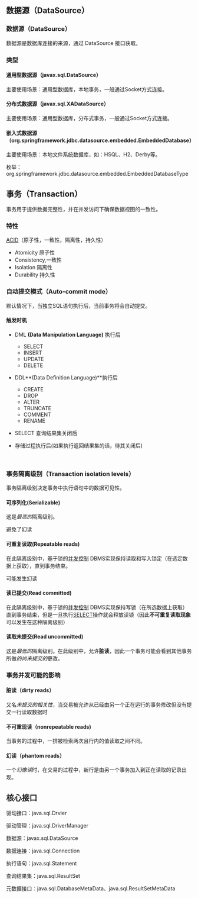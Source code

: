 ## 数据源（DataSource）

### 数据源（DataSource）

  数据源是数据库连接的来源，通过 DataSource 接口获取。

### 类型

#### 通用型数据源（javax.sql.DataSource）

主要使用场景：通用型数据库，本地事务，一般通过Socket方式连接。

#### 分布式数据源（javax.sql.XADataSource）

主要使用场景：通用型数据库，分布式事务，一般通过Socket方式连接。

#### 嵌入式数据源（org.springframework.jdbc.datasource.embedded.EmbeddedDatabase）

主要使用场景：本地文件系统数据库，如：HSQL、H2、Derby等。

枚举：org.springframework.jdbc.datasource.embedded.EmbeddedDatabaseType

## 事务（Transaction）

事务用于提供数据完整性，并在并发访问下确保数据视图的一致性。

### 特性

[ACID](https://en.wikipedia.org/wiki/ACID)（原子性，一致性，隔离性，持久性）

* Atomicity 原子性
*  Consistency,一致性
* Isolation 隔离性
* Durability 持久性

### 自动提交模式（Auto-commit mode）

默认情况下，当独立SQL语句执行后，当前事务将会自动提交。

#### 触发时机

* DML **(Data Manipulation Language)** 执行后

  * SELECT
  * INSERT
  * UPDATE
  * DELETE

* DDL**(Data Definition Language)**执行后

  * CREATE
  * DROP
  * ALTER
  * TRUNCATE
  * COMMENT
  * RENAME

* SELECT 查询结果集关闭后

* 存储过程执行后(如果执行返回结果集的话，待其关闭后)

  ​ 

### 事务隔离级别（Transaction isolation levels）

事务隔离级别决定事务中执行语句中的数据可见性。

#### 可序列化(Serializable)

这是*最高的*隔离级别。

避免了幻读

#### 可重复读取(Repeatable reads)

在此隔离级别中，基于锁的[并发控制](https://en.wikipedia.org/wiki/Concurrency_control) DBMS实现保持读取和写入锁定（在选定数据上获取），直到事务结束。

可能发生幻读

#### 读已提交(Read committed)

在此隔离级别中，基于锁的[并发控制](https://en.wikipedia.org/wiki/Concurrency_control) DBMS实现保持写锁（在所选数据上获取）直到事务结束，但是一旦执行[SELECT](https://en.wikipedia.org/wiki/Select_(SQL))操作就会释放读锁（因此**不可重复读取现象**可以发生在这种隔离级别）

#### 读取未提交(Read uncommitted)

这是*最低的*隔离级别。在此级别中，允许**脏读**，因此一个事务可能会看到其他事务所做*的尚未提交的*更改。

### 事务并发可能的影响

#### 脏读（dirty reads）

又名*未提交的相关性*，当交易被允许从已经由另一个正在运行的事务修改但没有提交一行读取数据时

#### 不可重现读（nonrepeatable reads)

当事务的过程中，一排被检索两次且行内的值读取之间不同。

#### 幻读（phantom reads）

一个*幻像读*时，在交易的过程中，新行是由另一个事务加入到正在读取的记录出现。



## 核心接口

驱动接口：java.sql.Drvier

驱动管理：java.sql.DriverManager

数据源：javax.sql.DataSource

数据连接：java.sql.Connection

执行语句：java.sql.Statement

查询结果集：java.sql.ResultSet

元数据接口：java.sql.DatabaseMetaData、java.sql.ResultSetMetaData